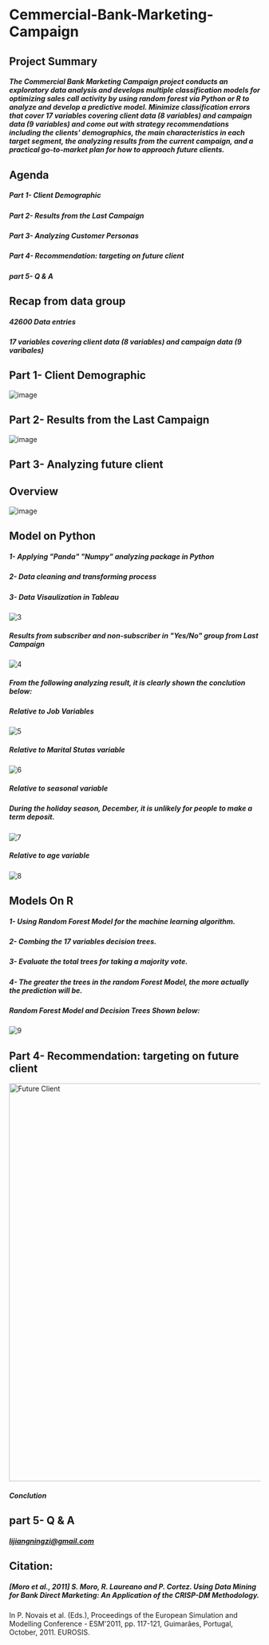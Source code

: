 # Cemmercial-Bank-Marketing-Campaign

## Project Summary
##### The Commercial Bank Marketing Campaign project conducts an exploratory data analysis and develops multiple classification models for optimizing sales call activity by using random forest via Python or R to analyze and develop a predictive model. Minimize classification errors that cover 17 variables covering client data (8 variables) and campaign data (9 variables) and come out with strategy recommendations including the clients' demographics, the main characteristics in each target segment, the analyzing results from the current campaign, and a practical go-to-market plan for how to approach future clients.

## Agenda 
##### Part 1- Client Demographic
##### Part 2- Results from the Last Campaign
##### Part 3- Analyzing Customer Personas
##### Part 4- Recommendation: targeting on future client
##### part 5- Q & A

## Recap from data group
##### 42600 Data entries
##### 17 variables covering client data (8 variables) and campaign data (9 varibales)

## Part 1- Client Demographic

![image](https://user-images.githubusercontent.com/43142255/194628076-3a12b340-4072-4e15-8478-b96e6708819e.png)

## Part 2- Results from the Last Campaign

![image](https://user-images.githubusercontent.com/43142255/194628148-45294da6-4822-48f4-8a84-c674ed2b7168.png)

## Part 3- Analyzing future client

## Overview
![image](https://user-images.githubusercontent.com/43142255/194629489-aaef2dfc-8222-4732-987d-3aa1fdf90402.png)

## Model on Python
##### 1- Applying "Panda" "Numpy" analyzing package in Python
##### 2- Data cleaning and transforming process
##### 3- Data Visaulization in Tableau
![3](https://user-images.githubusercontent.com/43142255/194160577-b399ca92-ee68-4c8b-ae76-a98057c18e02.png)

##### Results from subscriber and non-subscriber in "Yes/No" group from Last Campaign
![4](https://user-images.githubusercontent.com/43142255/194160587-e400a908-2a7b-44ad-b8b5-445e0ba863bd.png)

##### From the following analyzing result, it is clearly shown the conclution below:
##### Relative to Job Variables
![5](https://user-images.githubusercontent.com/43142255/194160602-d19dc092-3fdb-4746-81f0-169091708679.png)

##### Relative to Marital Stutas variable
![6](https://user-images.githubusercontent.com/43142255/194160611-11c78607-c6fb-406f-8fe3-2e0bbe69a84a.png)

##### Relative to seasonal variable
##### During the holiday season, December, it is unlikely for people to make a term deposit.
![7](https://user-images.githubusercontent.com/43142255/194160629-f9fea8a2-b361-4d40-8b5b-46a4afcb18b9.png)

##### Relative to age variable
![8](https://user-images.githubusercontent.com/43142255/194160642-676ae438-e172-41ae-9346-7bfcdeada65a.png)

## Models On R
##### 1- Using Random Forest Model for the machine learning algorithm.
##### 2- Combing the 17 variables decision trees.
##### 3- Evaluate the total trees for taking a majority vote.
##### 4- The greater the trees in the random Forest Model, the more actually the prediction will be.
##### Random Forest Model and Decision Trees Shown below:

![9](https://user-images.githubusercontent.com/43142255/194160665-e4fa9ee3-69f8-4825-8c72-b1f1680a47a4.png)

## Part 4- Recommendation: targeting on future client
<img width="795" alt="Future Client" src="https://user-images.githubusercontent.com/43142255/194624541-77b6d088-39ea-4b34-a988-c147014224a6.png">

##### Conclution 

## part 5- Q & A
##### lijiangningzi@gmail.com


## Citation:

#####  [Moro et al., 2011] S. Moro, R. Laureano and P. Cortez. Using Data Mining for Bank Direct Marketing: An Application of the CRISP-DM Methodology. 
  In P. Novais et al. (Eds.), Proceedings of the European Simulation and Modelling Conference - ESM'2011, pp. 117-121, Guimarães, Portugal, October, 2011. EUROSIS.



